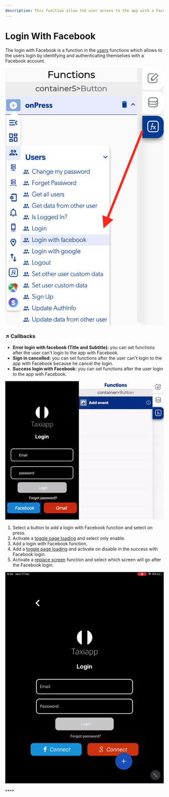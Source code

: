 ```yaml
---
description: This function allow the user access to the app with a Facebook account.
---
```


# Login With Facebook

The login with Facebook is a function in the [users](./) functions which allows to the users login by identifying and authenticating themselves with a Facebook account.

![](../../../.gitbook/assets/captura-de-pantalla-2020-02-10-a-la-s-10.59.37.png)

### ↗ Callbacks <a id="entry-vars"></a>

* **Error login with facebook \(Title and Subtitle\):** you can set functions after the user can't login to the app with Facebook.
* **Sign in cancelled:** you can set functions after the user can't login to the app with Facebook because he cancel the login.
* **Success login with Facebook:** you can set functions after the user login to the app with Facebook.

![](../../../.gitbook/assets/ezgif.com-video-to-gif-24.gif)

1. Select a button to add a login with Facebook function and select on press.
2. Activate a [toggle page loading](../elements/toggle-page-loading.md) and select only enable.
3. Add a login with Facebook function.
4. Add a [toggle page loading](../elements/toggle-page-loading.md) and activate on disable in the success with Facebook login.
5. Activate a [replace screen](../navigation/replace-screen.md) function and select which screen will go after the Facebook login.

![](../../../.gitbook/assets/ezgif.com-video-to-gif-1%20%284%29.gif)

\*\*\*\*

